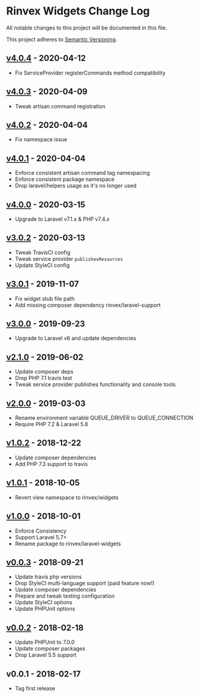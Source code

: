 # Rinvex Widgets Change Log

All notable changes to this project will be documented in this file.

This project adheres to [Semantic Versioning](CONTRIBUTING.md).


## [v4.0.4] - 2020-04-12
- Fix ServiceProvider registerCommands method compatibility

## [v4.0.3] - 2020-04-09
- Tweak artisan command registration

## [v4.0.2] - 2020-04-04
- Fix namespace issue

## [v4.0.1] - 2020-04-04
- Enforce consistent artisan command tag namespacing
- Enforce consistent package namespace
- Drop laravel/helpers usage as it's no longer used

## [v4.0.0] - 2020-03-15
- Upgrade to Laravel v7.1.x & PHP v7.4.x

## [v3.0.2] - 2020-03-13
- Tweak TravisCI config
- Tweak service provider `publishesResources`
- Update StyleCI config

## [v3.0.1] - 2019-11-07
- Fix widget stub file path
- Add missing composer dependency rinvex/laravel-support

## [v3.0.0] - 2019-09-23
- Upgrade to Laravel v6 and update dependencies

## [v2.1.0] - 2019-06-02
- Update composer deps
- Drop PHP 7.1 travis test
- Tweak service provider publishes functionality and console tools

## [v2.0.0] - 2019-03-03
- Rename environment variable QUEUE_DRIVER to QUEUE_CONNECTION
- Require PHP 7.2 & Laravel 5.8

## [v1.0.2] - 2018-12-22
- Update composer dependencies
- Add PHP 7.3 support to travis

## [v1.0.1] - 2018-10-05
- Revert view namespace to rinvex/widgets

## [v1.0.0] - 2018-10-01
- Enforce Consistency
- Support Laravel 5.7+
- Rename package to rinvex/laravel-widgets

## [v0.0.3] - 2018-09-21
- Update travis php versions
- Drop StyleCI multi-language support (paid feature now!)
- Update composer dependencies
- Prepare and tweak testing configuration
- Update StyleCI options
- Update PHPUnit options

## [v0.0.2] - 2018-02-18
- Update PHPUnit to 7.0.0
- Update composer packages
- Drop Laravel 5.5 support

## v0.0.1 - 2018-02-17
- Tag first release

[v4.0.4]: https://github.com/rinvex/laravel-widgets/compare/v4.0.3...v4.0.4
[v4.0.3]: https://github.com/rinvex/laravel-widgets/compare/v4.0.2...v4.0.3
[v4.0.2]: https://github.com/rinvex/laravel-widgets/compare/v4.0.1...v4.0.2
[v4.0.1]: https://github.com/rinvex/laravel-widgets/compare/v4.0.0...v4.0.1
[v4.0.0]: https://github.com/rinvex/laravel-widgets/compare/v3.0.2...v4.0.0
[v3.0.2]: https://github.com/rinvex/laravel-widgets/compare/v3.0.1...v3.0.2
[v3.0.1]: https://github.com/rinvex/laravel-widgets/compare/v3.0.0...v3.0.1
[v3.0.0]: https://github.com/rinvex/laravel-widgets/compare/v2.1.0...v3.0.0
[v2.1.0]: https://github.com/rinvex/laravel-widgets/compare/v2.0.0...v2.1.0
[v2.0.0]: https://github.com/rinvex/laravel-widgets/compare/v1.0.1...v2.0.0
[v1.0.2]: https://github.com/rinvex/laravel-widgets/compare/v1.0.0...v1.0.1
[v1.0.1]: https://github.com/rinvex/laravel-widgets/compare/v1.0.0...v1.0.1
[v1.0.0]: https://github.com/rinvex/laravel-widgets/compare/v0.0.3...v1.0.0
[v0.0.3]: https://github.com/rinvex/laravel-widgets/compare/v0.0.2...v0.0.3
[v0.0.2]: https://github.com/rinvex/laravel-widgets/compare/v0.0.1...v0.0.2
